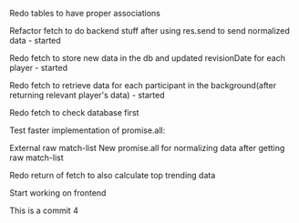 Redo tables to have proper associations

Refactor fetch to do backend stuff after using res.send to send normalized data - started

Redo fetch to store new data in the db and updated revisionDate for each player - started

Redo fetch to retrieve data for each participant in the background(after returning relevant player's data) - started

Redo fetch to check database first

Test faster implementation of promise.all:

  External raw match-list
  New promise.all for normalizing data after getting raw match-list

Redo return of fetch to also calculate top trending data

Start working on frontend

This is a commit 4